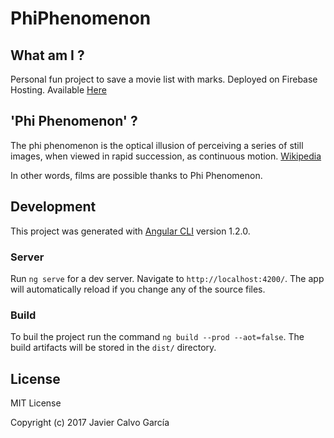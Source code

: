 # PhiPhenomenon

## What am I ?

Personal fun project to save a movie list with marks.
Deployed on Firebase Hosting.
Available [Here](phi-phenomenon-f046e.firebaseapp.com)

## 'Phi Phenomenon' ?

The phi phenomenon is the optical illusion of perceiving a series of still images, when viewed in rapid succession, as continuous motion. [Wikipedia](https://en.wikipedia.org/wiki/Phi_phenomenon)

In other words, films are possible thanks to Phi Phenomenon.

## Development

This project was generated with [Angular CLI](https://github.com/angular/angular-cli) version 1.2.0.

### Server

Run `ng serve` for a dev server. Navigate to `http://localhost:4200/`. The app will automatically reload if you change any of the source files.

### Build

To buil the project run the command `ng build --prod --aot=false`.
The build artifacts will be stored in the `dist/` directory.

## License

MIT License

Copyright (c) 2017 Javier Calvo García
